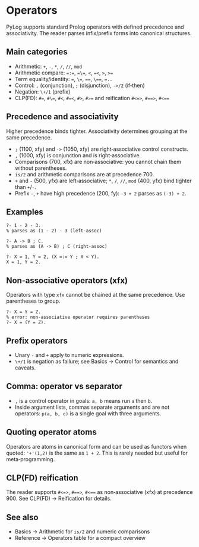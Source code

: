 # Operators

PyLog supports standard Prolog operators with defined precedence and associativity. The reader parses infix/prefix forms into canonical structures.

Main categories
---------------

- Arithmetic: `+`, `-`, `*`, `/`, `//`, `mod`
- Arithmetic compare: `=:=`, `=\=`, `<`, `=<`, `>`, `>=`
- Term equality/identity: `=`, `\=`, `==`, `\==`, `=..`
- Control: `,` (conjunction), `;` (disjunction), `->/2` (if‑then)
- Negation: `\+/1` (prefix)
- CLP(FD): `#=`, `#\=`, `#<`, `#=<`, `#>`, `#>=` and reification `#<=>`, `#==>`, `#<==`

Precedence and associativity
----------------------------

Higher precedence binds tighter. Associativity determines grouping at the same precedence.

- `;` (1100, xfy) and `->` (1050, xfy) are right‑associative control constructs.
- `,` (1000, xfy) is conjunction and is right‑associative.
- Comparisons (700, xfx) are non‑associative: you cannot chain them without parentheses.
- `is/2` and arithmetic comparisons are at precedence 700.
- `+` and `-` (500, yfx) are left‑associative; `*`, `/`, `//`, `mod` (400, yfx) bind tighter than `+`/`-`.
- Prefix `-`, `+` have high precedence (200, fy): `-3 + 2` parses as `(-3) + 2`.

Examples
--------

```text
?- 1 - 2 - 3.
% parses as (1 - 2) - 3 (left‑assoc)

?- A -> B ; C.
% parses as (A -> B) ; C (right‑assoc)

?- X = 1, Y = 2, (X =:= Y ; X < Y).
X = 1, Y = 2.
```

Non‑associative operators (xfx)
--------------------------------

Operators with type `xfx` cannot be chained at the same precedence. Use parentheses to group.

```text
?- X = Y = Z.
% error: non‑associative operator requires parentheses
?- X = (Y = Z).
```

Prefix operators
----------------

- Unary `-` and `+` apply to numeric expressions.
- `\+/1` is negation as failure; see Basics → Control for semantics and caveats.

Comma: operator vs separator
----------------------------

- `,` is a control operator in goals: `a, b` means run `a` then `b`.
- Inside argument lists, commas separate arguments and are not operators: `p(a, b, c)` is a single goal with three arguments.

Quoting operator atoms
----------------------

Operators are atoms in canonical form and can be used as functors when quoted: `'+'(1,2)` is the same as `1 + 2`. This is rarely needed but useful for meta‑programming.

CLP(FD) reification
-------------------

The reader supports `#<=>`, `#==>`, `#<==` as non‑associative (xfx) at precedence 900. See CLP(FD) → Reification for details.

See also
--------

- Basics → Arithmetic for `is/2` and numeric comparisons
- Reference → Operators table for a compact overview
